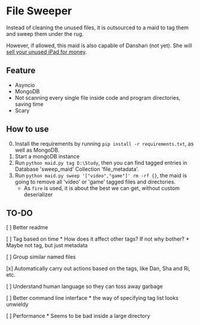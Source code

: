 # File Sweeper

Instead of cleaning the unused files, it is outsourced to a maid to tag them and sweep them under the rug.

However, if allowed, this maid is also capable of Danshari (not yet). She will [sell your unused iPad for money](https://comic-days.com/episode/3269754496647364302).

## Feature

* Asyncio
* MongoDB
* Not scanning every single file inside code and program directories, saving time
* Scary

## How to use

0. Install the requirements by running `pip install -r requirements.txt`, as well as MongoDB.
1. Start a mongoDB instance
2. Run `python maid.py tag D:\Study`, then you can find tagged entries in Database 'sweep_maid' Collection 'file_metadata'.
3. Run `python maid.py sweep '["video","game"]' rm -rf {}`, the maid is going to remove all 'video' or 'game' tagged files and directories.
    * As `fire` is used, it is about the best we can get, without custom deserializer 

## TO-DO

[ ] Better readme

[ ] Tag based on time
    * How does it affect other tags? If not why bother?
    * Maybe not tag, but just metadata

[ ] Group similar named files

[x] Automatically carry out actions based on the tags, like Dan, Sha and Ri, etc.

[ ] Understand human language so they can toss away garbage

[ ] Better command line interface
    * the way of specifying tag list looks unwieldy

[ ] Performance
    * Seems to be bad inside a large directory